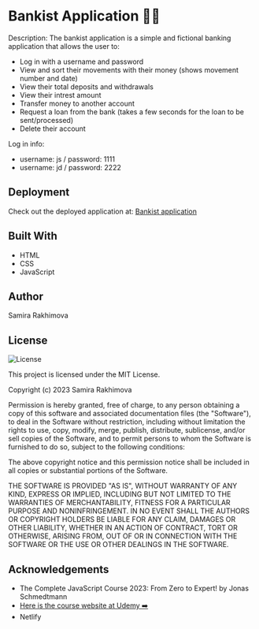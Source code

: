 # Bankist Application 🏦💸
Description: The bankist application is a simple and fictional banking application that allows the user to:

- Log in with a username and password
- View and sort their movements with their money (shows movement number and date)
- View their total deposits and withdrawals
- View their intrest amount
- Transfer money to another account
- Request a loan from the bank (takes a few seconds for the loan to be sent/processed)
- Delete their account

Log in info:

- username: js / password: 1111
- username: jd / password: 2222

## Deployment
Check out the deployed application at:  <a href="https://bankist-simple-javascript-application.netlify.app/">Bankist application</a>

## Built With 
* HTML
* CSS
* JavaScript

## Author
Samira Rakhimova

## License

![License](https://img.shields.io/badge/license-MIT%20License-blue.svg)

This project is licensed under the MIT License.

Copyright (c) 2023 Samira Rakhimova

Permission is hereby granted, free of charge, to any person obtaining a copy
of this software and associated documentation files (the "Software"), to deal
in the Software without restriction, including without limitation the rights
to use, copy, modify, merge, publish, distribute, sublicense, and/or sell
copies of the Software, and to permit persons to whom the Software is
furnished to do so, subject to the following conditions:

The above copyright notice and this permission notice shall be included in all
copies or substantial portions of the Software.

THE SOFTWARE IS PROVIDED "AS IS", WITHOUT WARRANTY OF ANY KIND, EXPRESS OR
IMPLIED, INCLUDING BUT NOT LIMITED TO THE WARRANTIES OF MERCHANTABILITY,
FITNESS FOR A PARTICULAR PURPOSE AND NONINFRINGEMENT. IN NO EVENT SHALL THE
AUTHORS OR COPYRIGHT HOLDERS BE LIABLE FOR ANY CLAIM, DAMAGES OR OTHER
LIABILITY, WHETHER IN AN ACTION OF CONTRACT, TORT OR OTHERWISE, ARISING FROM,
OUT OF OR IN CONNECTION WITH THE SOFTWARE OR THE USE OR OTHER DEALINGS IN THE
SOFTWARE.



## Acknowledgements
* The Complete JavaScript Course 2023: From Zero to Expert! by Jonas Schmedtmann
* <a href="https://www.udemy.com/course/the-complete-javascript-course/learn/lecture/22648767#overview">Here is the course website at Udemy ➡️ </a>
* Netlify
